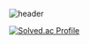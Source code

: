 ![header](https://capsule-render.vercel.app/api?type=Waving&color=auto&height=300&section=header&text=🫧seaniiio&fontSize=90&fontColor=#531269)

[![Solved.ac Profile](http://mazassumnida.wtf/api/v2/generate_badge?boj=cnc4750)](https://solved.ac/cnc4750/)

<!--
**seaniiio/seaniiio** is a ✨ _special_ ✨ repository because its `README.md` (this file) appears on your GitHub profile.

Here are some ideas to get you started:

- 🔭 I’m currently working on ...
- 🌱 I’m currently learning ...
- 👯 I’m looking to collaborate on ...
- 🤔 I’m looking for help with ...
- 💬 Ask me about ...
- 📫 How to reach me: ...
- 😄 Pronouns: ...
- ⚡ Fun fact: ...
-->

